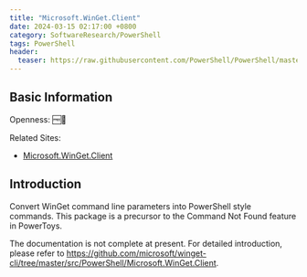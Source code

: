 ```yaml
---
title: "Microsoft.WinGet.Client"
date: 2024-03-15 02:17:00 +0800
category: SoftwareResearch/PowerShell
tags: PowerShell
header:
  teaser: https://raw.githubusercontent.com/PowerShell/PowerShell/master/assets/ps_black_64.svg
---
```


## Basic Information

Openness: 🆓📖

Related Sites:

* [Microsoft.WinGet.Client](https://www.powershellgallery.com/packages/Microsoft.WinGet.Client/1.7.10661)

## Introduction

Convert WinGet command line parameters into PowerShell style commands. This package is a precursor to the Command Not Found feature in PowerToys.

The documentation is not complete at present. For detailed introduction, please refer to <https://github.com/microsoft/winget-cli/tree/master/src/PowerShell/Microsoft.WinGet.Client>.
